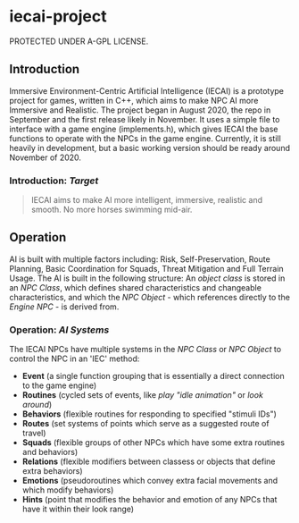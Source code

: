 # iecai-project
PROTECTED UNDER A-GPL LICENSE.
## Introduction
Immersive Environment-Centric Artificial Intelligence (IECAI) is a prototype project for games, written in C++, which aims to make NPC AI more Immersive and Realistic. The project began in August 2020, the repo in September and the first release likely in November. It uses a simple file to interface with a game engine (implements.h), which gives IECAI the base functions to operate with the NPCs in the game engine.
Currently, it is still heavily in development, but a basic working version should be ready around November of 2020.

### Introduction: _Target_
> IECAI aims to make AI more intelligent, immersive, realistic and smooth. No more horses swimming mid-air.

## Operation
AI is built with multiple factors including: Risk, Self-Preservation, Route Planning, Basic Coordination for Squads, Threat Mitigation and Full Terrain Usage. The AI is built in the following structure:
  An _object class_ is stored in an _NPC Class_, which defines shared characteristics and changeable characteristics, and which the _NPC Object_ - which references directly to the _Engine NPC_ - is derived from.
  
### Operation: _AI Systems_
The IECAI NPCs have multiple systems in the _NPC Class_ or _NPC Object_ to control the NPC in an 'IEC' method:
  - **Event** (a single function grouping that is essentially a direct connection to the game engine)
  - **Routines** (cycled sets of events, like _play "idle animation"_ or _look around_)
  - **Behaviors** (flexible routines for responding to specified "stimuli IDs")
  - **Routes** (set systems of points which serve as a suggested route of travel)
  - **Squads** (flexible groups of other NPCs which have some extra routines and behaviors)
  - **Relations** (flexible modifiers between classess or objects that define extra behaviors)
  - **Emotions** (pseudoroutines which convey extra facial movements and which modify behaviors)
  - **Hints** (point that modifies the behavior and emotion of any NPCs that have it within their look range)
